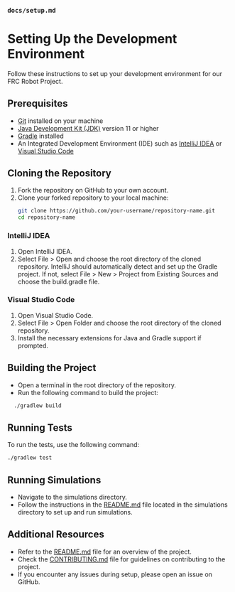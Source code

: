 ### `docs/setup.md`

# Setting Up the Development Environment

Follow these instructions to set up your development environment for our FRC Robot Project.

## Prerequisites
- [Git](https://git-scm.com/) installed on your machine
- [Java Development Kit (JDK)](https://www.oracle.com/java/technologies/javase-downloads.html) version 11 or higher
- [Gradle](https://gradle.org/install/) installed
- An Integrated Development Environment (IDE) such as [IntelliJ IDEA](https://www.jetbrains.com/idea/) or [Visual Studio Code](https://code.visualstudio.com/)

## Cloning the Repository
1. Fork the repository on GitHub to your own account.
2. Clone your forked repository to your local machine:
   ```sh
   git clone https://github.com/your-username/repository-name.git
   cd repository-name

### IntelliJ IDEA
1. Open IntelliJ IDEA.
2. Select File > Open and choose the root directory of the cloned repository.
IntelliJ should automatically detect and set up the Gradle project. If not, select File > New > Project from Existing Sources and choose the build.gradle file.

### Visual Studio Code
1. Open Visual Studio Code.
2. Select File > Open Folder and choose the root directory of the cloned repository.
3. Install the necessary extensions for Java and Gradle support if prompted.
   
## Building the Project
* Open a terminal in the root directory of the repository.
* Run the following command to build the project:
```sh
  ./gradlew build
```

## Running Tests
To run the tests, use the following command:
  ```sh
./gradlew test
```

## Running Simulations
* Navigate to the simulations directory.
* Follow the instructions in the [README.md](url) file located in the simulations directory to set up and run simulations.
  
## Additional Resources
* Refer to the [README.md](https://github.com/ulusata/IronStags-FRC/blob/main/README.md) file for an overview of the project.
* Check the [CONTRIBUTING.md](https://github.com/ulusata/IronStags-FRC/blob/main/docs/CONTRIBUTING.md) file for guidelines on contributing to the project.
* If you encounter any issues during setup, please open an issue on GitHub.
